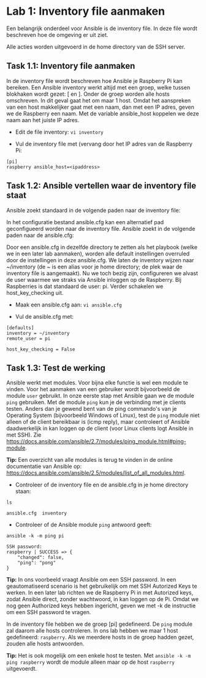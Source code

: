 # Lab 1: Inventory file aanmaken
Een belangrijk onderdeel voor Ansible is de inventory file. In deze file wordt beschreven hoe de omgeving er uit ziet.

Alle acties worden uitgevoerd in de home directory van de SSH server.

## Task 1.1: Inventory file aanmaken
In de inventory file wordt beschreven hoe Ansible je Raspberry Pi kan bereiken. Een Ansible inventory werkt altijd met een groep, welke tussen blokhaken wordt gezet: [ en ]. Onder de groep worden alle hosts omschreven. In dit geval gaat het om maar 1 host. Omdat het aanspreken van een host makkelijker gaat met een naam, dan met een IP adres, geven we de Raspberry een naam. Met de variable ansible_host koppelen we deze naam aan het juiste IP adres.

* Edit de file inventory:
``vi inventory``

* Vul de inventory file met (vervang <ipaddress> door het IP adres van de Raspberry Pi:
```
[pi]
raspberry ansible_host=<ipaddress>
```

## Task 1.2: Ansible vertellen waar de inventory file staat
Ansible zoekt standaard in de volgende paden naar de inventory file:

<nog aan te vullen>
  
In het configuratie bestand ansible.cfg kan een alternatief pad geconfigueerd worden naar de inventory file. Ansible zoekt in de volgende paden naar de ansible.cfg:

<nog aan te vullen>

Door een ansible.cfg in dezelfde directory te zetten als het playbook (welke we in een later lab aanmaken), worden alle default instellingen overruled door de instellingen in deze ansible.cfg. We laten de inventory wijzen naar ~/inventory (de ~ is een alias voor je home directory; de plek waar de inventory file is aangemaakt). Nu we toch bezig zijn, configureren we alvast de user waarmee we straks via Ansible inloggen op de Raspberry. Bij Raspberries is dat standaard de user: pi. Verder schakelen we host_key_checking uit. 

* Maak een ansible.cfg aan:
``vi ansible.cfg``

* Vul de ansible.cfg met:
```
[defaults]
inventory = ~/inventory
remote_user = pi

host_key_checking = False
```

## Task 1.3: Test de werking
Ansible werkt met modules. Voor bijna elke functie is wel een module te vinden. Voor het aanmaken van een gebruiker wordt bijvoorbeeld de module ``user`` gebruikt. In onze eerste stap met Ansible gaan we de module ``ping`` gebruiken. Met de module ``ping`` kun je de verbinding met je clients testen. Anders dan je gewend bent van de ping commando's van je Operating System (bijvoorbeeld Windows of Linux), test de ``ping`` module niet alleen of de client bereikbaar is (icmp reply), maar controleert of Ansible daadwerkelijk in kan loggen op de client (voor Linux clients logt Ansible in met SSH). Zie https://docs.ansible.com/ansible/2.7/modules/ping_module.html#ping-module.

**Tip:** Een overzicht van alle modules is terug te vinden in de online documentatie van Ansible op: https://docs.ansible.com/ansible/2.5/modules/list_of_all_modules.html.

* Controleer of de inventory file en de ansible.cfg in je home directory staan:

``ls``

```
ansible.cfg  inventory
```
* Controleer of de Ansible module ``ping`` antwoord geeft:

``ansible -k -m ping pi``

```
SSH password:
raspberry | SUCCESS => {
    "changed": false,
    "ping": "pong"
}
```
**Tip:** In ons voorbeeld vraagt Ansible om een SSH password. In een geautomatiseerd scenario is het gebruikelijk om met SSH Autorized Keys te werken. In een later lab richten we de Raspberry Pi in met Autorized keys, zodat Ansible direct, zonder wachtwoord, in kan loggen op de Pi. Omdat we nog geen Authorized keys hebben ingericht, geven we met -k de instructie om een SSH password te vragen.

In de inventory file hebben we de groep [pi] gedefineerd. De ``ping`` module zal daarom alle hosts controleren. In ons lab hebben we maar 1 host gedefineerd: ``raspberry``. Als we meerdere hosts in de groep hadden gezet, zouden alle hosts antwoorden. 

**Tip:** Het is ook mogelijk om een enkele host te testen. Met ``ansible -k -m ping raspberry`` wordt de module alleen maar op de host ``raspberry`` uitgevoerdt.
